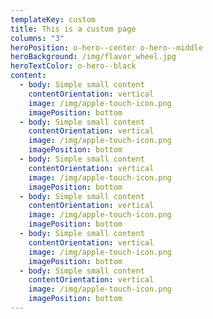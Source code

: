 ```yaml
---
templateKey: custom
title: This is a custom page
columns: "3"
heroPosition: o-hero--center o-hero--middle
heroBackground: /img/flavor_wheel.jpg
heroTextColor: o-hero--black
content:
  - body: Simple small content
    contentOrientation: vertical
    image: /img/apple-touch-icon.png
    imagePosition: bottom
  - body: Simple small content
    contentOrientation: vertical
    image: /img/apple-touch-icon.png
    imagePosition: bottom
  - body: Simple small content
    contentOrientation: vertical
    image: /img/apple-touch-icon.png
    imagePosition: bottom
  - body: Simple small content
    contentOrientation: vertical
    image: /img/apple-touch-icon.png
    imagePosition: bottom
  - body: Simple small content
    contentOrientation: vertical
    image: /img/apple-touch-icon.png
    imagePosition: bottom
  - body: Simple small content
    contentOrientation: vertical
    image: /img/apple-touch-icon.png
    imagePosition: bottom
---
```

